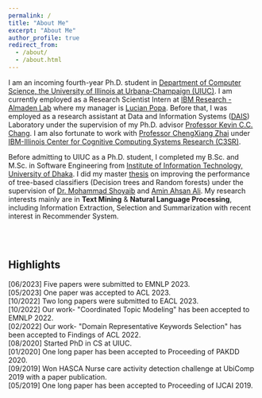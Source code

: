 ```yaml
---
permalink: /
title: "About Me"
excerpt: "About Me"
author_profile: true
redirect_from: 
  - /about/
  - /about.html
---
```


I am an incoming fourth-year Ph.D. student in [Department of Computer Science, the University of Illinois at Urbana-Champaign (UIUC)](https://cs.illinois.edu/). I am currently employed as a Research Scientist Intern at [IBM Research - Almaden Lab](https://research.ibm.com/labs/almaden) where my manager is [Lucian Popa](https://research.ibm.com/people/lucian-popa). Before that, I was employed as a research assistant at Data and Information Systems ([DAIS](https://cs.illinois.edu/research/areas/data-and-information-systems)) Laboratory under the supervision of my Ph.D. advisor [Professor Kevin C.C. Chang](https://ece.illinois.edu/directory/profile/kcchang). I am also fortunate to work with [Professor ChengXiang Zhai](http://czhai.cs.illinois.edu/) under [IBM-Illinois Center for Cognitive Computing Systems Research (C3SR)](https://www.c3sr.com/). 
 
Before admitting to UIUC as a Ph.D. student, I completed my B.Sc. and M.Sc. in Software Engineering from [Institute of Information Technology, University of Dhaka](https://www.du.ac.bd/body/IIT). I did my master [thesis](https://www.researchgate.net/publication/357158890_An_Evidential_Inter-node_Hellinger_Distance_based_Tree_Classifier) on improving the performance of tree-based classifiers (Decision trees and Random forests) under the supervision of [Dr. Mohammad Shoyaib](http://www.iit.du.ac.bd/about_iit/individual_teacher/48) and [Amin Ahsan Ali](http://www.cse.iub.edu.bd/faculties/53). My research interests mainly are in **Text Mining** & **Natural Language Processing**, including Information Extraction, Selection and Summarization with recent interest in Recommender System.



<br />
<br />

## Highlights
[06/2023] Five papers were submitted to EMNLP 2023.           
[05/2023] One paper was accepted to ACL 2023.           
[10/2022] Two long papers were submitted to EACL 2023.                    
[10/2022] Our work- "Coordinated Topic Modeling" has been accepted to EMNLP 2022.           
[02/2022] Our work- "Domain Representative Keywords Selection" has been accepted to Findings of ACL 2022.  
[08/2020] Started PhD in CS at UIUC.  
[01/2020] One long paper has been accepted to Proceeding of PAKDD 2020.  
[09/2019] Won HASCA Nurse care activity detection challenge at UbiComp 2019 with a paper publication.  
[05/2019] One long paper has been accepted to Proceeding of IJCAI 2019.
